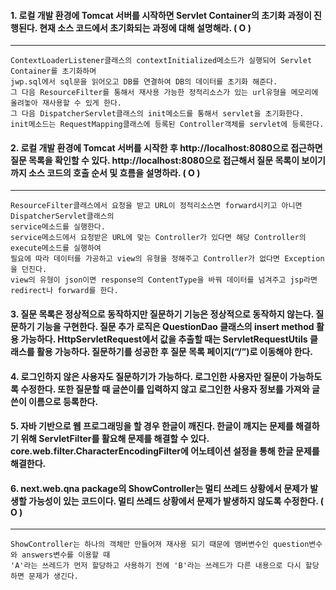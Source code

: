 #### 1. 로컬 개발 환경에 Tomcat 서버를 시작하면 Servlet Container의 초기화 과정이 진행된다. 현재 소스 코드에서 초기화되는 과정에 대해 설명해라. ( O )
----
```
ContextLoaderListener클래스의 contextInitialized메소드가 실행되어 Servlet Container를 초기화하며
jwp.sql에서 sql문을 읽어오고 DB를 연결하여 DB의 데이터를 초기화 해준다.
그 다음 ResourceFilter를 통해서 재사용 가능한 정적리소스가 있는 url유형을 메모리에 올려놓아 재사용할 수 있게 한다.
그 다음 DispatcherServlet클래스의 init메소드를 통해서 servlet을 초기화한다.
init메소드는 RequestMapping클래스에 등록된 Controller객체를 servlet에 등록한다.
```

#### 2. 로컬 개발 환경에 Tomcat 서버를 시작한 후 http://localhost:8080으로 접근하면 질문 목록을 확인할 수 있다. http://localhost:8080으로 접근해서 질문 목록이 보이기까지 소스 코드의 호출 순서 및 흐름을 설명하라. ( O )
----
```
ResourceFilter클래스에서 요청을 받고 URL이 정적리소스면 forward시키고 아니면 DispatcherServlet클래스의 
service메소드를 실행한다.
service메소드에서 요청받은 URL에 맞는 Controller가 있다면 해당 Controller의 execute메소드를 실행하여
필요에 따라 데이터를 가공하고 view의 유형을 정해주고 Controller가 없다면 Exception을 던진다.
view의 유형이 json이면 response의 ContentType을 바꿔 데이터를 넘겨주고 jsp라면 redirect나 forward를 한다.
```

#### 3. 질문 목록은 정상적으로 동작하지만 질문하기 기능은 정상적으로 동작하지 않는다. 질문하기 기능을 구현한다. 질문 추가 로직은 QuestionDao 클래스의 insert method 활용 가능하다. HttpServletRequest에서 값을 추출할 때는 ServletRequestUtils 클래스를 활용 가능하다. 질문하기를 성공한 후 질문 목록 페이지(“/”)로 이동해야 한다.

#### 4. 로그인하지 않은 사용자도 질문하기가 가능하다. 로그인한 사용자만 질문이 가능하도록 수정한다. 또한 질문할 때 글쓴이를 입력하지 않고 로그인한 사용자 정보를 가져와 글쓴이 이름으로 등록한다.

#### 5. 자바 기반으로 웹 프로그래밍을 할 경우 한글이 깨진다. 한글이 깨지는 문제를 해결하기 위해 ServletFilter를 활요해 문제를 해결할 수 있다. core.web.filter.CharacterEncodingFilter에 어노테이션 설정을 통해 한글 문제를 해결한다.

#### 6. next.web.qna package의 ShowController는 멀티 쓰레드 상황에서 문제가 발생할 가능성이 있는 코드이다. 멀티 쓰레드 상황에서 문제가 발생하지 않도록 수정한다. ( O )
----
```
ShowController는 하나의 객체만 만들어져 재사용 되기 때문에 맴버변수인 question변수와 answers변수를 이용할 때
'A'라는 쓰레드가 먼저 할당하고 사용하기 전에 'B'라는 쓰레드가 다른 내용으로 다시 할당하면 문제가 생긴다.
```